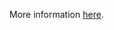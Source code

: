 More information [here](https://docs.bridgecrew.io/docs/ensure-that-virtual-machines-use-managed-disks).
